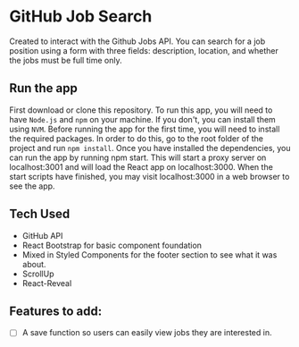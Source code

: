 # GitHub Job Search

Created to interact with the Github Jobs API. You can search for a job position using a form with three fields: description, location, and whether the jobs must be full time only.

## Run the app

First download or clone this repository. To run this app, you will need to have `Node.js` and `npm` on your machine. If you don't, you can install them using `NVM`. Before running the app for the first time, you will need to install the required packages. In order to do this, go to the root folder of the project and run `npm install`. Once you have installed the dependencies, you can run the app by running npm start. This will start a proxy server on localhost:3001 and will load the React app on localhost:3000. When the start scripts have finished, you may visit localhost:3000 in a web browser to see the app.


## Tech Used 

- GitHub API
- React Bootstrap for basic component foundation
- Mixed in Styled Components for the footer section to see what it was about. 
- ScrollUp 
- React-Reveal 

## Features to add:

- [ ] A save function so users can easily view jobs they are interested in.